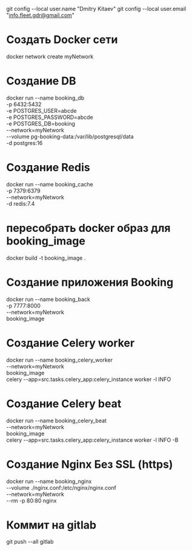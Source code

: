 git config --local user.name "Dmitry Kitaev"
git config --local user.email "info.fleet.gdr@gmail.com"


# Создать Docker сети
docker network create myNetwork

# Создание DB
docker run --name booking_db \
    -p 6432:5432 \
    -e POSTGRES_USER=abcde \
    -e POSTGRES_PASSWORD=abcde \
    -e POSTGRES_DB=booking \
    --network=myNetwork \
    --volume pg-booking-data:/var/lib/postgresql/data \
    -d postgres:16
    
# Создание Redis
docker run --name booking_cache \
    -p 7379:6379 \
    --network=myNetwork \
    -d redis:7.4

# пересобрать docker образ для booking_image
docker build -t booking_image .

# Создание приложения Booking
docker run --name booking_back \
    -p 7777:8000 \
    --network=myNetwork \
    booking_image

# Создание Celery worker
docker run --name booking_celery_worker \
    --network=myNetwork \
    booking_image \
    celery --app=src.tasks.celery_app:celery_instance worker -l INFO

# Создание Celery beat
docker run --name booking_celery_beat \
    --network=myNetwork \
    booking_image \
    celery --app=src.tasks.celery_app:celery_instance worker -l INFO -B


# Создание Nginx Без SSL (https)
docker run --name booking_nginx \
    --volume ./nginx.conf:/etc/nginx/nginx.conf \
    --network=myNetwork \
    --rm -p 80:80 nginx


# Коммит на gitlab
git push --all gitlab